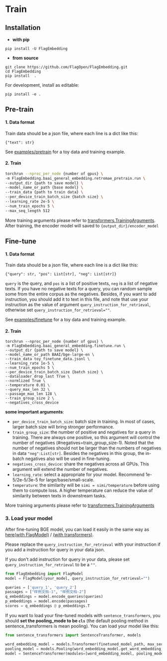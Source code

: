 # Train

## Installation

* **with pip**
```
pip install -U FlagEmbedding
```

* **from source**
```
git clone https://github.com/FlagOpen/FlagEmbedding.git
cd FlagEmbedding
pip install  .
```
For development, install as editable:
```
pip install -e .
```
 

## Pre-train


#### 1. Data format
Train data should be a json file, where each line is a dict like this:
```
{"text": str}
```
See [examples/pretrain](../../examples/pretrain) for a toy data and training example.

#### 2. Train

```bash
torchrun --nproc_per_node {number of gpus} \
-m FlagEmbedding.baai_general_embedding.retromae_pretrain.run \
--output_dir {path to save model} \
--model_name_or_path {base model} \
--train_data {path to train data} \
--per_device_train_batch_size {batch size} \
--learning_rate 2e-5 \
--num_train_epochs 5 \
--max_seq_length 512
```

More training arguments please refer to [transformers.TrainingArguments](https://huggingface.co/docs/transformers/main_classes/trainer#transformers.TrainingArguments). 
After training, the encoder model will saved to `{output_dir}/encoder_model`

## Fine-tune 
#### 1. Data format
Train data should be a json file, where each line is a dict like this:

```
{"query": str, "pos": List[str], "neg": List[str]}
```
`query` is the query, and `pos` is a list of positive texts, `neg` is a list of negative texts.
If you have no negative texts for a query, you can random sample some from the entire corpus as the negatives.
Besides, if you want to add instruction, you should add it to text in this file, 
and note that use your instruction as the value of argument `query_instruction_for_retrieval`, otherwise set `query_instruction_for_retrieval=""`.

See [examples/finetune](../../examples/finetune) for a toy data and training example.




#### 2. Train
```
torchrun --nproc_per_node {number of gpus} \
-m FlagEmbedding.baai_general_embedding.finetune.run \
--output_dir {path to save model} \
--model_name_or_path BAAI/bge-large-en \
--train_data toy_finetune_data.jsonl \
--learning_rate 1e-5 \
--num_train_epochs 5 \
--per_device_train_batch_size {batch size} \
--dataloader_drop_last True \
--normlized True \
--temperature 0.01 \
--query_max_len 32 \
--passage_max_len 128 \
--train_group_size 2 \
--negatives_cross_device 
```

**some important arguments**:
- `per_device_train_batch_size`: batch size in training. In most of cases, larger batch size will bring stronger performance.
- `train_group_size`: the number of positive and negatives for a query in training.
There are always one positive, so this argument will control the number of negatives (#negatives=train_group_size-1).
Noted that the number of negatives should not be larger than the numbers of negatives in data `"neg":List[str]`.
Besides the negatives in this group, the in-batch negatives also will be used in fine-tuning.
- `negatives_cross_device`: share the negatives across all GPUs. This argument will extend the number of negatives.
- `learning_rate`: select a appropriate for your model. Recommend 1e-5/2e-5/3e-5 for large/base/small-scale. 
- `temperature`: the similarity will be `simi = simi/temperature` before using them to compute loss. 
A higher temperature can reduce the value of similarity between texts in downstream tasks.

More training arguments please refer to [transformers.TrainingArguments](https://huggingface.co/docs/transformers/main_classes/trainer#transformers.TrainingArguments)


### 3. Load your model
After fine-tuning BGE model, you can load it easily in the same way as [here(with FlagModel)](https://github.com/FlagOpen/FlagEmbedding#using-flagembedding) / [(with transformers)](https://github.com/FlagOpen/FlagEmbedding#using-huggingface-transformers).

Please replace the `query_instruction_for_retrieval` with your instruction if you add a instruction for query in your data json.

If you don't add instruction for query in your data, please set `query_instruction_for_retrieval` to be a `""`.

```python
from FlagEmbedding import FlagModel
model = FlagModel(your_model, query_instruction_for_retrieval="")

queries = ['query_1', 'query_2']
passages = ["样例文档-1", "样例文档-2"]
q_embeddings = model.encode_queries(queries)
p_embeddings = model.encode(passages)
scores = q_embeddings @ p_embeddings.T
```

If you want to load your fine-tuned models with `sentence_transformers`, you should **set the pooling_mode to be `cls`** (the default pooling method in sentence_transformers is mean pooling).
You can load your model like this:
```python
from sentence_transformers import SentenceTransformer, models

word_embedding_model = models.Transformer(finetuned_model_path, max_seq_length=512, do_lower_case=True)
pooling_model = models.Pooling(word_embedding_model.get_word_embedding_dimension(), pooling_mode='cls')
model = SentenceTransformer(modules=[word_embedding_model, pooling_model])
```
